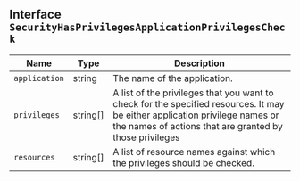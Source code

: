 ## Interface `SecurityHasPrivilegesApplicationPrivilegesCheck`

| Name | Type | Description |
| - | - | - |
| `application` | string | The name of the application. |
| `privileges` | string[] | A list of the privileges that you want to check for the specified resources. It may be either application privilege names or the names of actions that are granted by those privileges |
| `resources` | string[] | A list of resource names against which the privileges should be checked. |
